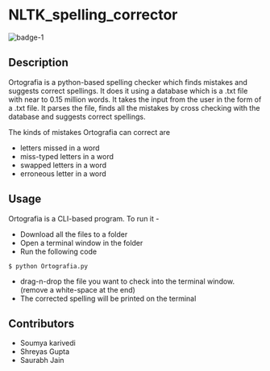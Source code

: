 # NLTK_spelling_corrector
![badge-1](http://forthebadge.com/images/badges/made-with-python.svg)
## Description
Ortografia is a python-based spelling checker which finds mistakes and suggests correct spellings. It does it using a database which
is a .txt file with near to 0.15 million words. It takes the input from the user in the form of a .txt file. It parses the file, 
finds all the mistakes by cross checking with the database and suggests correct spellings.

The kinds of mistakes Ortografia can correct are
* letters missed in a word
* miss-typed letters in a word
* swapped letters in a word
* erroneous letter in a word

## Usage

Ortografia is a CLI-based program. To run it -
* Download all the files to a folder
* Open a terminal window in the folder
* Run the following code
```
$ python Ortografia.py
```
* drag-n-drop the file you want to check into the terminal window. (remove a white-space at the end)
* The corrected spelling will be printed on the terminal

## Contributors

* Soumya karivedi
* Shreyas Gupta
* Saurabh Jain
